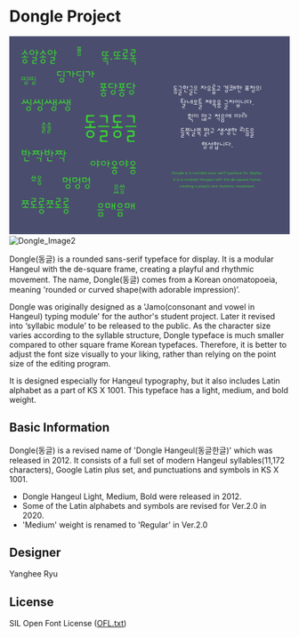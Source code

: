# Dongle Project

![Dongle_Image1](Documentation/Dongle_Image1.jpg)
![Dongle_Image2](Documentation/Dongle_Image2.jpg)


Dongle(동글) is a rounded sans-serif typeface for display. It is a modular Hangeul with the de-square frame, creating a playful and rhythmic movement. The name, Dongle(동글) comes from a Korean onomatopoeia, meaning 'rounded or curved shape(with adorable impression)’. 

Dongle was originally designed as a 'Jamo(consonant and vowel in Hangeul) typing module' for the author's student project. Later it revised into ‘syllabic module’ to be released to the public. As the character size varies according to the syllable structure, Dongle typeface is much smaller compared to other square frame Korean typefaces. Therefore, it is better to adjust the font size visually to your liking, rather than relying on the point size of the editing program.

It is designed especially for Hangeul typography, but it also includes Latin alphabet as a part of KS X 1001. This typeface has a light, medium, and bold weight.

## Basic Information
Dongle(동글) is a revised name of 'Dongle Hangeul(동글한글)' which was released in 2012.
It consists of a full set of modern Hangeul syllables(11,172 characters), Google Latin plus set, and punctuations and symbols in KS X 1001. 

- Dongle Hangeul Light, Medium, Bold were released in 2012.
- Some of the Latin alphabets and symbols are revised for Ver.2.0 in 2020.
- 'Medium' weight is renamed to 'Regular' in Ver.2.0  

## Designer
Yanghee Ryu

## License
SIL Open Font License ([OFL.txt](OFL.txt))
